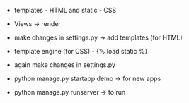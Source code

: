 * templates - HTML and static - CSS
* Views -> render
* make changes in settings.py -> add templates (for HTML)
* template engine (for CSS) - {% load static %}
* again make changes in settings.py


* python manage.py startapp demo -> for new apps

* python manage.py runserver -> to run 



